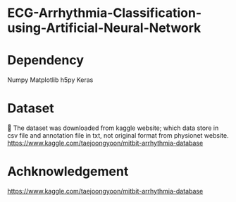 # ECG-Arrhythmia-Classification-using-Artificial-Neural-Network

# Dependency
Numpy
Matplotlib
h5py
Keras

# Dataset
💾 The dataset was downloaded from kaggle website; which data store in csv file and annotation file in txt, not original format from physionet website.
https://www.kaggle.com/taejoongyoon/mitbit-arrhythmia-database

# Achknowledgement
https://www.kaggle.com/taejoongyoon/mitbit-arrhythmia-database
